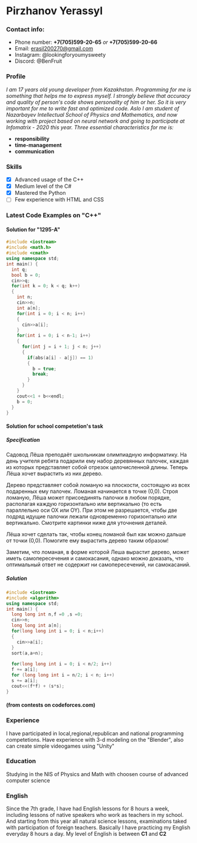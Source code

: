 # __Pirzhanov Yerassyl__  
### Contact info:  
* Phone number: **+7(705)599-20-65** _or_ **+7(705)599-20-66**  
* Email: erasil200270@gmail.com
* Instagram: @lookingforyoumysweety
* Discord: @BenFruit
### Profile
*I am 17 years old young developer from Kazakhstan. Programming for me is something that helps me to express myself. I strongly believe that accuracy and quality of person's code shows personality of him or her. So it is very important for me to write fast and optimized code. Aslo I am student of Nazarbayev Intellectual School of Physics and Mathematics, and now working with project based on neural network and going to participate at Infomatrix - 2020 this year. Three essential characteristics for me is:*
* **responsibility**
* **time-management**
* **communication**
### Skills
- [x] Advanced usage of the C++
- [x] Medium level of the C#
- [x] Mastered the Python
- [ ] Few experience with HTML and CSS
### Latest Code Examples on "C++"</br>
#### Solution for "1295-A"
```C++
#include <iostream>
#include <math.h>
#include <cmath>
using namespace std;
int main() {
  int q;
  bool b = 0;
  cin>>q;
  for(int k = 0; k < q; k++)
  {
    int n;
    cin>>n;
    int a[n];
    for(int i = 0; i < n; i++)
    {
      cin>>a[i];
    }
    for(int i = 0; i < n-1; i++)
    {
      for(int j = i + 1; j < n; j++)
      {
        if(abs(a[i] - a[j]) == 1)
        {
          b = true;
          break;
        }
      }
    }
    cout<<1 + b<<endl;
    b = 0;
  }
}

```
#### Solution for school competetion's task
##### Specification
Садовод Лёша преподаёт школьникам олимпиадную информатику. На день учителя ребята подарили ему набор деревянных палочек, каждая из которых представляет собой отрезок целочисленной длины. Теперь Лёша хочет вырастить из них дерево.  

Дерево представляет собой ломаную на плоскости, состоящую из всех подаренных ему палочек. Ломаная начинается в точке (0,0). Строя ломаную, Лёша может присоединять палочки в любом порядке, располагая каждую горизонтально или вертикально (то есть параллельно оси OX или OY). При этом не разрешается, чтобы две подряд идущие палочки лежали одновременно горизонтально или вертикально. Смотрите картинки ниже для уточнения деталей.  

Лёша хочет сделать так, чтобы конец ломаной был как можно дальше от точки (0,0). Помогите ему вырастить дерево таким образом!  

Заметим, что ломаная, в форме которой Леша вырастит дерево, может иметь самопересечения и самокасания, однако можно доказать, что оптимальный ответ не содержит ни самопересечений, ни самокасаний.
##### Solution
```C++
#include <iostream>
#include <algorithm>
using namespace std;
int main() {
  long long int n,f =0 ,s =0;
  cin>>n;
  long long int a[n];
  for(long long int i = 0; i < n;i++)
  {
    cin>>a[i];
  }
  sort(a,a+n);
  
  for(long long int i = 0; i < n/2; i++)
  f += a[i];
  for (long long int i = n/2; i < n; i++)
  s += a[i];
  cout<<(f*f) + (s*s);
}
```
#### (from contests on codeforces.com)
### Experience
I have participated in local,regional,republican and national programming competetions. Have experience with 3-d modeling on the "Blender", also can create simple videogames using "Unity"
### Education
Studying in the NIS of Physics and Math with choosen course of advanced computer science
### English
Since the 7th grade, I have had English lessons for 8 hours a week, including lessons of native speakers who work as teachers in my school. And starting from this year all natural science lessons, examinations taked with participation of foreign teachers. Basically I have practicing my English everyday 8 hours a day. My level of English is between **C1** and **C2**
